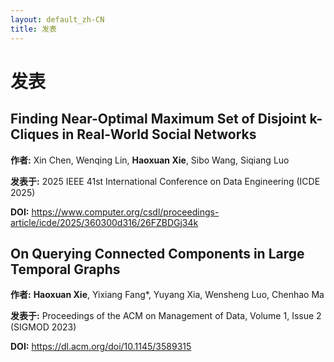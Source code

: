 ```yaml
---
layout: default_zh-CN
title: 发表
---
```


# 发表

<div class="publication-item">
  <h2>Finding Near-Optimal Maximum Set of Disjoint k-Cliques in Real-World Social Networks</h2>
  <p><strong>作者:</strong> Xin Chen, Wenqing Lin, <strong>Haoxuan Xie</strong>, Sibo Wang, Siqiang Luo</p>
  <p><strong>发表于:</strong> 2025 IEEE 41st International Conference on Data Engineering (ICDE 2025)</p>
  <p><strong>DOI:</strong> <a href="https://www.computer.org/csdl/proceedings-article/icde/2025/360300d316/26FZBDGj34k">https://www.computer.org/csdl/proceedings-article/icde/2025/360300d316/26FZBDGj34k</a></p>
</div>

<div class="publication-item">
  <h2>On Querying Connected Components in Large Temporal Graphs</h2>
  <p><strong>作者:</strong> <strong>Haoxuan Xie</strong>, Yixiang Fang*, Yuyang Xia, Wensheng Luo, Chenhao Ma</p>
  <p><strong>发表于:</strong> Proceedings of the ACM on Management of Data, Volume 1, Issue 2 (SIGMOD 2023)</p>
  <p><strong>DOI:</strong> <a href="https://dl.acm.org/doi/10.1145/3589315">https://dl.acm.org/doi/10.1145/3589315</a></p>
</div>
